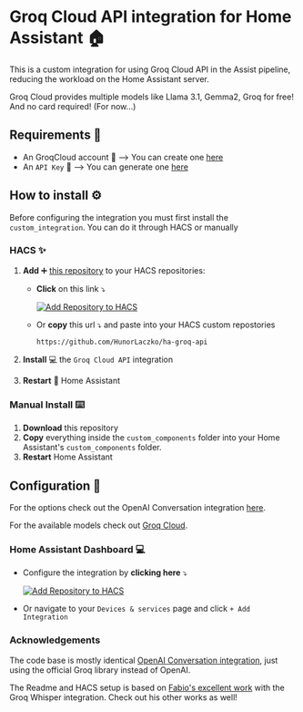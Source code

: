 # Groq Cloud API integration for Home Assistant 🏠

This is a custom integration for using Groq Cloud API in the Assist pipeline, reducing the workload on the Home Assistant server.

Groq Cloud provides multiple models like Llama 3.1, Gemma2, Groq for free! And no card required! (For now...)

## Requirements 📖

- An GroqCloud account 👤  --> You can create one [here](https://console.groq.com/login)
- An `API Key` 🔑 --> You can generate one [here](https://console.groq.com/keys)

## How to install ⚙️

Before configuring the integration you must first install the `custom_integration`. You can do it through HACS or manually

### HACS ✨

1. **Add** ➕ [this repository](https://my.home-assistant.io/redirect/hacs_repository/?owner=HunorLaczko&repository=ha-groq-api&category=integration) to your HACS repositories:

    - **Click** on this link ⤵️

      [![Add Repository to HACS](https://my.home-assistant.io/badges/hacs_repository.svg)](https://my.home-assistant.io/redirect/hacs_repository/?owner=HunorLaczko&repository=ha-groq-api&category=integration)

    - Or **copy** this url ⤵️ and paste into your HACS custom repostories

      ```url
      https://github.com/HunorLaczko/ha-groq-api
      ```

2. **Install** 💻 the `Groq Cloud API` integration
3. **Restart** 🔁 Home Assistant

### Manual Install ⌨️

1. **Download** this repository
2. **Copy** everything inside the `custom_components` folder into your Home Assistant's `custom_components` folder.
3. **Restart** Home Assistant

## Configuration 🔧

For the options check out the OpenAI Conversation integration [here](https://www.home-assistant.io/integrations/openai_conversation).

For the available models check out [Groq Cloud](https://console.groq.com/docs/models).

### Home Assistant Dashboard 💻

- Configure the integration by **clicking here** ⤵️

  [![Add Repository to HACS](https://my.home-assistant.io/badges/config_flow_start.svg)](https://my.home-assistant.io/redirect/config_flow_start/?domain=groq_cloud_api)

- Or navigate to your `Devices & services` page and click `+ Add Integration`


### Acknowledgements

The code base is mostly identical [OpenAI Conversation integration](https://github.com/home-assistant/core/blob/dev/homeassistant/components/openai_conversation), just using the official Groq library instead of OpenAI.
  
The Readme and HACS setup is based on [Fabio's excellent work](https://github.com/fabio-garavini/ha-groq-whisper-stt-api) with the Groq Whisper integration. Check out his other works as well!
